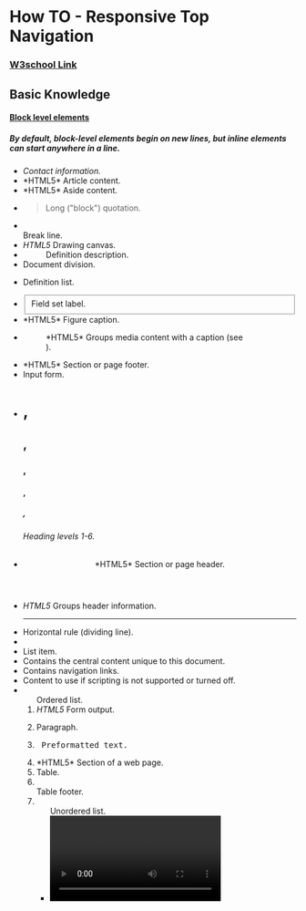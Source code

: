 # How TO - Responsive Top Navigation

### [W3school Link](http://www.w3schools.com/howto/howto_js_topnav.asp)

## Basic Knowledge

#### [Block level elements](https://developer.mozilla.org/en-US/docs/Web/HTML/Block-level_elements)
##### By default, block-level elements begin on new lines, but inline elements can start anywhere in a line.

- <address> Contact information.
- <article> *HTML5* Article content.
- <aside> *HTML5* Aside content.
- <blockquote> Long ("block") quotation.
- <br> Break line.
- <canvas> *HTML5* Drawing canvas.
- <dd> Definition description.
- <div> Document division.
- <dl> Definition list.
- <fieldset> Field set label.
- <figcaption> *HTML5* Figure caption.
- <figure> *HTML5* Groups media content with a caption (see <figcaption>).
- <footer> *HTML5* Section or page footer.
- <form> Input form.
- <h1>, <h2>, <h3>, <h4>, <h5>, <h6> Heading levels 1-6.
- <header> *HTML5* Section or page header.
- <hgroup> *HTML5* Groups header information.
- <hr> Horizontal rule (dividing line).
- <li> List item.
- <main> Contains the central content unique to this document.
- <nav> Contains navigation links.
- <noscript> Content to use if scripting is not supported or turned off.
- <ol> Ordered list.
- <output> *HTML5* Form output.
- <p> Paragraph.
- <pre> Preformatted text.
- <section> *HTML5* Section of a web page.
- <table> Table.
- <tfoot> Table footer.
- <ul> Unordered list.
- <video> *HTML5* Video player.
